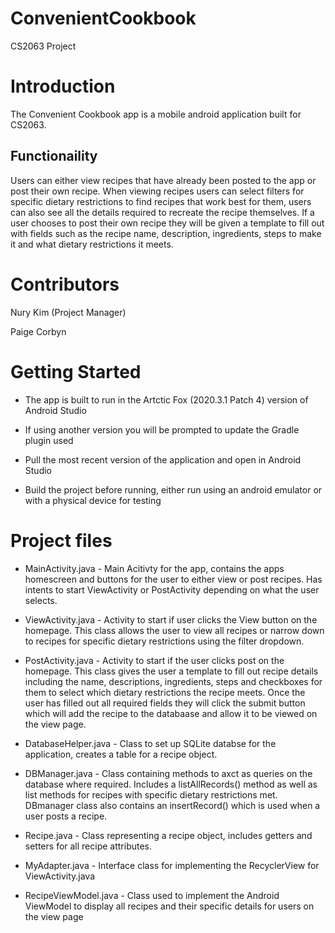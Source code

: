 # ConvenientCookbook
CS2063 Project

# Introduction
The Convenient Cookbook app is a mobile android application built for CS2063.
## Functionaility
Users can either view recipes that have already been posted to the app or post their own recipe. When viewing recipes users can select filters for specific dietary restrictions to find recipes that work best for them, users can also see all the details required to recreate the recipe themselves. If a user chooses to post their own recipe they will be given a template to fill out with fields such as the recipe name, description, ingredients, steps to make it and what dietary restrictions it meets. 

# Contributors
Nury Kim (Project Manager)

Paige Corbyn 

# Getting Started 
* The app is built to run in the Artctic Fox (2020.3.1 Patch 4) version of Android Studio

* If using another version you will be prompted to update the Gradle plugin used

* Pull the most recent version of the application and open in Android Studio

* Build the project before running, either run using an android emulator or with a physical device for testing

# Project files

* MainActivity.java - Main Acitivty for the app, contains the apps homescreen and buttons for the user to either view or post recipes. Has intents to start ViewActivity or PostActivity depending on what the user selects.

* ViewActivity.java - Activity to start if user clicks the View button on the homepage. This class allows the user to view all recipes or narrow down to recipes for specific dietary restrictions using the filter dropdown.

* PostActivity.java - Activity to start if the user clicks post on the homepage. This class gives the user a template to fill out recipe details including the name, descriptions, ingredients, steps and checkboxes for them to select which dietary restrictions the recipe meets. Once the user has filled out all required fields they will click the submit button which will add the recipe to the databaase and allow it to be viewed on the view page. 

* DatabaseHelper.java - Class to set up SQLite databse for the application, creates a table for a recipe object. 

* DBManager.java - Class containing methods to axct as queries on the database where required. Includes a listAllRecords() method as well as list methods for recipes with specific dietary restrictions met. DBmanager class also contains an insertRecord() which is used when a user posts a recipe. 

* Recipe.java - Class representing a recipe object, includes getters and setters for all recipe attributes. 

* MyAdapter.java - Interface class for implementing the RecyclerView for ViewActivity.java

* RecipeViewModel.java - Class used to implement the Android ViewModel to display all recipes and their specific details for users on the view page
